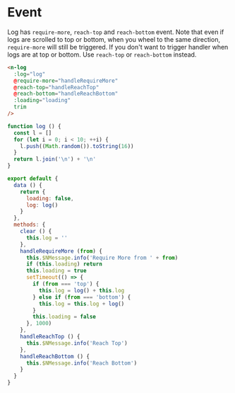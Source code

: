 # Event
Log has `require-more`, `reach-top` and `reach-bottom` event. Note that even if logs are scrolled to top or bottom, when you wheel to the same direction, `require-more` will still be triggered. If you don't want to trigger handler when logs are at top or bottom. Use `reach-top` or `reach-bottom` instead.
```html
<n-log
  :log="log"
  @require-more="handleRequireMore"
  @reach-top="handleReachTop"
  @reach-bottom="handleReachBottom"
  :loading="loading"
  trim
/>
```

```js
function log () {
  const l = []
  for (let i = 0; i < 10; ++i) {
    l.push((Math.random()).toString(16))
  }
  return l.join('\n') + '\n'
}

export default {
  data () {
    return {
      loading: false,
      log: log()
    }
  },
  methods: {
    clear () {
      this.log = ''
    },
    handleRequireMore (from) {
      this.$NMessage.info('Require More from ' + from)
      if (this.loading) return
      this.loading = true
      setTimeout(() => {
        if (from === 'top') {
          this.log = log() + this.log
        } else if (from === 'bottom') {
          this.log = this.log + log()
        }
        this.loading = false
      }, 1000)
    },
    handleReachTop () {
      this.$NMessage.info('Reach Top')
    },
    handleReachBottom () {
      this.$NMessage.info('Reach Bottom')
    }
  }
}
```